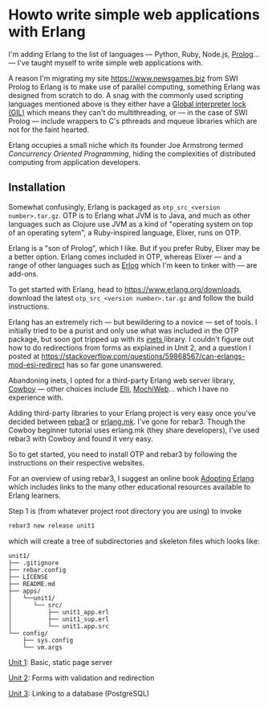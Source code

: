 # Howto write simple web applications with Erlang

I'm adding Erlang to the list of languages &mdash; Python, Ruby, Node.js, [Prolog](https://github.com/roblaing/swipl-webapp-howto)... &mdash; I've taught myself to write simple web applications with.

A reason I'm migrating my site <https://www.newsgames.biz> from SWI Prolog to Erlang is to make use of parallel computing, 
something Erlang was designed from scratch to do. A snag with the commonly used scripting languages mentioned above is they
either have a <a href="https://en.wikipedia.org/wiki/Global_interpreter_lock">Global interpreter lock (GIL)</a> which means
they can't do multithreading, or &mdash; in the case of SWI Prolog &mdash; include wrappers to C's pthreads and mqueue libraries
which are not for the faint hearted.

Erlang occupies a small niche which its founder Joe Armstrong termed <em>Concurrency Oriented Programming</em>, hiding
the complexities of distributed computing from application developers. 

## Installation

Somewhat confusingly, Erlang is packaged as `otp_src_<version number>.tar.gz`. OTP is to Erlang what JVM is to Java, and much
as other languages such as Clojure use JVM as a kind of "operating system on top of an operating sytem", a Ruby-inspired language,
Elixer, runs on OTP.

Erlang is a "son of Prolog", which I like. But if you prefer Ruby, Elixer may be a better option. Erlang comes included in OTP,
whereas Elixer &mdash; and a range of other languages such as <a href="https://github.com/rvirding/erlog">Erlog</a> which I'm keen to tinker with
&mdash; are add-ons.

To get started with Erlang, head to <https://www.erlang.org/downloads>, download the latest `otp_src_<version number>.tar.gz`
and follow the build instructions.

Erlang has an extremely rich &mdash; but bewildering to a novice &mdash; set of tools. I initially tried to be a purist
and only use what was included in the OTP package, but soon got tripped up with its <a href="http://erlang.org/doc/apps/inets/index.html">inets
</a> library. I couldn't figure out how to do redirections from forms as explained in Unit 2, and a question I posted at
<https://stackoverflow.com/questions/59868567/can-erlangs-mod-esi-redirect> has so far gone unanswered.

Abandoning inets, I opted for a third-party Erlang web server library, <a href="https://ninenines.eu/">Cowboy</a> &mdash; other choices include
<a href="https://hexdocs.pm/elli/">Elli</a>, <a href="https://github.com/mochi/mochiweb">MochiWeb</a>... which I have no experience with.

Adding third-party libraries to your Erlang project is very easy once you've decided between <a href="https://www.rebar3.org/">rebar3</a>
or <a href="https://erlang.mk/">erlang.mk</a>. I've gone for rebar3. Though the Cowboy beginner tutorial uses erlang.mk (they share developers),
I've used rebar3 with Cowboy and found it very easy.

So to get started, you need to install OTP and rebar3 by following the instructions on their respective websites.

For an overview of using rebar3, I suggest an online book <a href="https://adoptingerlang.org/">Adopting Erlang</a> which includes links to
the many other educational resources available to Erlang learners.

Step 1 is (from whatever project root directory you are using) to invoke

```bash
rebar3 new release unit1
```

which will create a tree of subdirectories and skeleton files which looks like:

```
unit1/
├── .gitignore    
├── rebar.config
├── LICENSE
├── README.md
├── apps/
│   └──unit1/
│      └── src/
│          ├── unit1_app.erl
│          ├── unit1_sup.erl
│          └── unit1.app.src
└── config/
    ├── sys.config
    └── vm.args
```

[Unit 1](https://github.com/roblaing/erlang-webapp-howto/tree/master/unit1): Basic, static page server

[Unit 2](https://github.com/roblaing/erlang-webapp-howto/tree/master/unit2): Forms with validation and redirection

[Unit 3](https://github.com/roblaing/erlang-webapp-howto/tree/master/unit3): Linking to a database (PostgreSQL)

